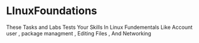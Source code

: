 # LInuxFoundations
These Tasks and Labs Tests Your Skills In Linux Fundementals Like Account user , package managment , Editing Files , And Networking

